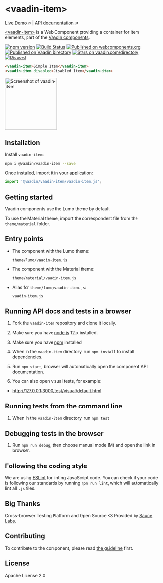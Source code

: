 # &lt;vaadin-item&gt;

[Live Demo ↗](https://vaadin.com/components/vaadin-item/html-examples)
|
[API documentation ↗](https://vaadin.com/components/vaadin-item/html-api)

[&lt;vaadin-item&gt;](https://vaadin.com/components/vaadin-item) is a Web Component providing a container for item elements, part of the [Vaadin components](https://vaadin.com/components).

[![npm version](https://badgen.net/npm/v/@vaadin/vaadin-item)](https://www.npmjs.com/package/@vaadin/vaadin-item)
[![Build Status](https://travis-ci.org/vaadin/vaadin-item.svg?branch=master)](https://travis-ci.org/vaadin/vaadin-item)
[![Published on webcomponents.org](https://img.shields.io/badge/webcomponents.org-published-blue.svg)](https://www.webcomponents.org/element/vaadin/vaadin-item)
[![Published on Vaadin Directory](https://img.shields.io/badge/Vaadin%20Directory-published-00b4f0.svg)](https://vaadin.com/directory/component/vaadinvaadin-item)
[![Stars on vaadin.com/directory](https://img.shields.io/vaadin-directory/star/vaadinvaadin-item.svg)](https://vaadin.com/directory/component/vaadinvaadin-item)
[![Discord](https://img.shields.io/discord/732335336448852018?label=discord)](https://discord.gg/PHmkCKC)

```html
<vaadin-item>Simple Item</vaadin-item>
<vaadin-item disabled>Disabled Item</vaadin-item>
```

[<img src="https://raw.githubusercontent.com/vaadin/vaadin-item/master/screenshot.png" width="169" alt="Screenshot of vaadin-item">](https://vaadin.com/components/vaadin-item)

## Installation

Install `vaadin-item`:

```sh
npm i @vaadin/vaadin-item --save
```

Once installed, import it in your application:

```js
import '@vaadin/vaadin-item/vaadin-item.js';
```

## Getting started

Vaadin components use the Lumo theme by default.

To use the Material theme, import the correspondent file from the `theme/material` folder.

## Entry points

- The component with the Lumo theme:

  `theme/lumo/vaadin-item.js`

- The component with the Material theme:

  `theme/material/vaadin-item.js`

- Alias for `theme/lumo/vaadin-item.js`:

  `vaadin-item.js`


## Running API docs and tests in a browser

1. Fork the `vaadin-item` repository and clone it locally.

1. Make sure you have [node.js](https://nodejs.org/) 12.x installed.

1. Make sure you have [npm](https://www.npmjs.com/) installed.

1. When in the `vaadin-item` directory, run `npm install` to install dependencies.

1. Run `npm start`, browser will automatically open the component API documentation.

1. You can also open visual tests, for example:

  - http://127.0.0.1:3000/test/visual/default.html


## Running tests from the command line

1. When in the `vaadin-item` directory, run `npm test`

## Debugging tests in the browser

1. Run `npm run debug`, then choose manual mode (M) and open the link in browser.


## Following the coding style

We are using [ESLint](http://eslint.org/) for linting JavaScript code. You can check if your code is following our standards by running `npm run lint`, which will automatically lint all `.js` files.


## Big Thanks

Cross-browser Testing Platform and Open Source <3 Provided by [Sauce Labs](https://saucelabs.com).


## Contributing

  To contribute to the component, please read [the guideline](https://github.com/vaadin/vaadin-core/blob/master/CONTRIBUTING.md) first.


## License

Apache License 2.0
